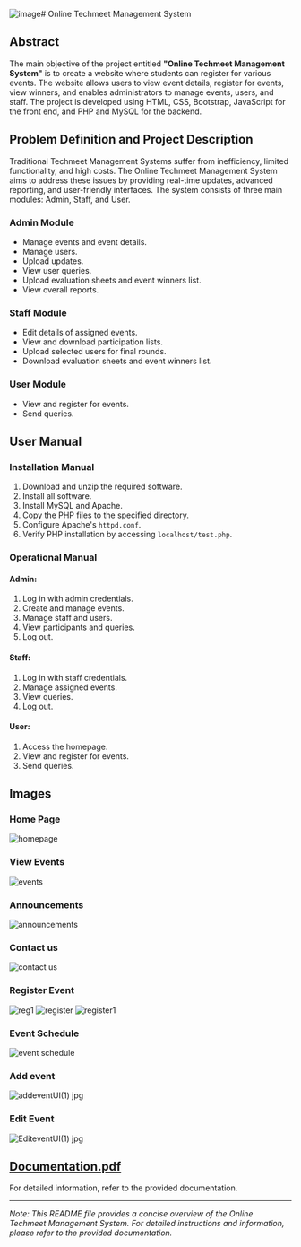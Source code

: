 ![image](https://github.com/Anands001/Techmeet/assets/110816114/bef59f50-fef9-4eb1-b701-5d80ac66f7d1)# Online Techmeet Management System

## Abstract

The main objective of the project entitled **"Online Techmeet Management System"** is to create a website where students can register for various events. The website allows users to view event details, register for events, view winners, and enables administrators to manage events, users, and staff. The project is developed using HTML, CSS, Bootstrap, JavaScript for the front end, and PHP and MySQL for the backend.

## Problem Definition and Project Description

Traditional Techmeet Management Systems suffer from inefficiency, limited functionality, and high costs. The Online Techmeet Management System aims to address these issues by providing real-time updates, advanced reporting, and user-friendly interfaces. The system consists of three main modules: Admin, Staff, and User.

### Admin Module
- Manage events and event details.
- Manage users.
- Upload updates.
- View user queries.
- Upload evaluation sheets and event winners list.
- View overall reports.

### Staff Module
- Edit details of assigned events.
- View and download participation lists.
- Upload selected users for final rounds.
- Download evaluation sheets and event winners list.

### User Module
- View and register for events.
- Send queries.

## User Manual

### Installation Manual

1. Download and unzip the required software.
2. Install all software.
3. Install MySQL and Apache.
4. Copy the PHP files to the specified directory.
5. Configure Apache's `httpd.conf`.
6. Verify PHP installation by accessing `localhost/test.php`.

### Operational Manual

#### Admin:
1. Log in with admin credentials.
2. Create and manage events.
3. Manage staff and users.
4. View participants and queries.
5. Log out.

#### Staff:
1. Log in with staff credentials.
2. Manage assigned events.
3. View queries.
4. Log out.

#### User:
1. Access the homepage.
2. View and register for events.
3. Send queries.

## Images

### Home Page
![homepage](https://github.com/Anands001/Techmeet/assets/110816114/c0dd91ef-b99e-4766-ae42-bb43e1f1bb02)


### View Events
![events](https://github.com/Anands001/Techmeet/assets/110816114/92cf8d6c-d9ac-45cd-aa1c-9987eb68c251)


### Announcements
![announcements](https://github.com/Anands001/Techmeet/assets/110816114/8fb474f8-bf32-4726-ada3-8dd0b0a3957b)

### Contact us
![contact us](https://github.com/Anands001/Techmeet/assets/110816114/fde821f9-ae28-4036-802b-0179ac3f40a1)

### Register Event
![reg1](https://github.com/Anands001/Techmeet/assets/110816114/c6103b3b-28af-461e-98b4-20d617b04536)
![register](https://github.com/Anands001/Techmeet/assets/110816114/8174d467-6953-4e06-ab98-05368a7744a9)
![register1](https://github.com/Anands001/Techmeet/assets/110816114/10d055b7-4a77-4e3b-9664-b03285b591ed)

### Event Schedule
![event schedule](https://github.com/Anands001/Techmeet/assets/110816114/51a5bcbd-1a52-48fe-81b8-167dd45f49b1)

### Add event
![addeventUI(1) jpg](https://github.com/Anands001/Techmeet/assets/110816114/874de4ac-db1d-467a-b4c8-7dd26246a6a5)

### Edit Event
![EditeventUI(1) jpg](https://github.com/Anands001/Techmeet/assets/110816114/994b77f8-2869-44a3-872e-e1c60300de21)


## [Documentation.pdf](https://github.com/Anands001/tech-repo/files/11280138/20UCA515.Techmeet.project.pdf)

For detailed information, refer to the provided documentation.

---

*Note: This README file provides a concise overview of the Online Techmeet Management System. For detailed instructions and information, please refer to the provided documentation.*
